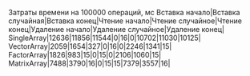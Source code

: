 
Затраты времени на 100000 операций, мс
Вставка начало|Вставка случайная|Вставка конец|Чтение начало|Чтение случайное|Чтение конец|Удаление начало|Удаление случайное|Удаление конец|
SingleArray|12636|11856|11544|0|16|0|10702|11030|10125|
VectorArray|2059|1654|327|0|16|0|2246|1341|15|
FactorArray|1826|983|15|0|15|0|2106|1060|15|
MatrixArray|7488|3790|16|0|15|15|7379|3557|16|
